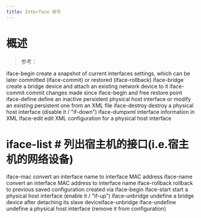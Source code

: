 ```yaml
---
title: Interface 命令
---
```


# 概述

> 参考：

iface-begin create a snapshot of current interfaces settings, which can be later committed (iface-commit) or restored (iface-rollback)
iface-bridge create a bridge device and attach an existing network device to it
iface-commit commit changes made since iface-begin and free restore point
iface-define define an inactive persistent physical host interface or modify an existing persistent one from an XML file
iface-destroy destroy a physical host interface (disable it / "if-down")
iface-dumpxml interface information in XML
iface-edit edit XML configuration for a physical host interface

# iface-list # 列出宿主机的接口(i.e.宿主机的网络设备)

iface-mac convert an interface name to interface MAC address
iface-name convert an interface MAC address to interface name
iface-rollback rollback to previous saved configuration created via iface-begin
iface-start start a physical host interface (enable it / "if-up")
iface-unbridge undefine a bridge device after detaching its slave deviceiface-unbridge
iface-undefine undefine a physical host interface (remove it from configuration)
